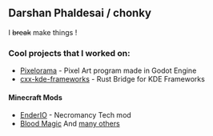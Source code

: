 ## Darshan Phaldesai / chonky
I ~~break~~ make things !

### Cool projects that I worked on:

- [Pixelorama](https://github.com/Orama-Interactive/Pixelorama) - Pixel Art program made in Godot Engine
- [cxx-kde-frameworks](https://invent.org/libraries/cxx-kde-frameworks) - Rust Bridge for KDE Frameworks

#### Minecraft Mods
- [EnderIO](https://github.com/Team-EnderIO/EnderIO) - Necromancy Tech mod
- [Blood Magic](https://github.com/WayofTime/BloodMagic)
And [many others](https://legacy.curseforge.com/members/mystchonky/projects)

